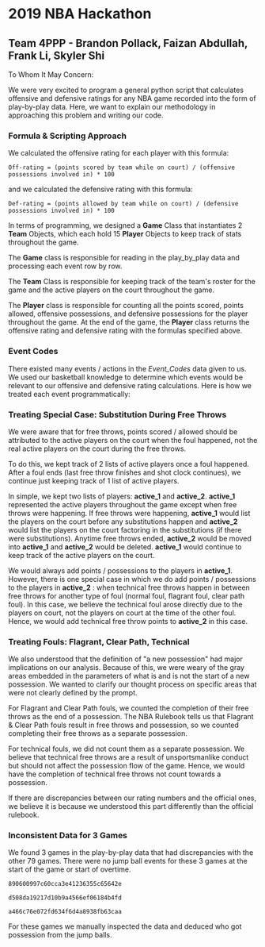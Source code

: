 # 2019 NBA Hackathon
## Team 4PPP - Brandon Pollack, Faizan Abdullah, Frank Li, Skyler Shi

To Whom It May Concern:

We were very excited to program a general python script that calculates offensive and defensive ratings for any NBA game recorded into the form of play-by-play data. Here, we want to explain our methodology in approaching this problem and writing our code.

### Formula &amp; Scripting Approach

We calculated the offensive rating for each player with this formula:

``` Off-rating = (points scored by team while on court) / (offensive possessions involved in) * 100 ```

and we calculated the defensive rating with this formula:

``` Def-rating = (points allowed by team while on court) / (defensive possessions involved in) * 100 ```

In terms of programming, we designed a **Game** Class that instantiates 2 **Team** Objects, which each hold 15 **Player** Objects to keep track of stats throughout the game.

The **Game** class is responsible for reading in the play\_by\_play data and processing each event row by row.

The **Team** Class is responsible for keeping track of the team&#39;s roster for the game and the active players on the court throughout the game.

The **Player** class is responsible for counting all the points scored, points allowed, offensive possessions, and defensive possessions for the player throughout the game. At the end of the game, the **Player** class returns the offensive rating and defensive rating with the formulas specified above.

### Event Codes

There existed many events / actions in the _Event\_Codes_ data given to us. We used our basketball knowledge to determine which events would be relevant to our offensive and defensive rating calculations. Here is how we treated each event programmatically:



### Treating Special Case: Substitution During Free Throws

We were aware that for free throws, points scored / allowed should be attributed to the active players on the court when the foul happened, not the real active players on the court during the free throws.

To do this, we kept track of 2 lists of active players once a foul happened. After a foul ends (last free throw finishes and shot clock continues), we continue just keeping track of 1 list of active players.

In simple, we kept two lists of players: **active\_1** and **active\_2**. **active\_1** represented the active players throughout the game except when free throws were happening. If free throws were happening, **active\_1** would list the players on the court before any substitutions happen and **active\_2** would list the players on the court factoring in the substitutions (if there were substitutions). Anytime free throws ended, **active\_2** would be moved into **active\_1** and **active\_2** would be deleted. **active\_1** would continue to keep track of the active players on the court.

We would always add points / possessions to the players in **active­\_1**. However, there is one special case in which we do add points / possessions to the players in **active\_2** : when technical free throws happen in between free throws for another type of foul (normal foul, flagrant foul, clear path foul). In this case, we believe the technical foul arose directly due to the players on court, not the players on court at the time of the other foul. Hence, we would add technical free throw points to **active\_2** in this case.

### Treating Fouls: Flagrant, Clear Path, Technical

We also understood that the definition of &quot;a new possession&quot; had major implications on our analysis. Because of this, we were weary of the gray areas embedded in the parameters of what is and is not the start of a new possession. We wanted to clarify our thought process on specific areas that were not clearly defined by the prompt.

For Flagrant and Clear Path fouls, we counted the completion of their free throws as the end of a possession. The NBA Rulebook tells us that Flagrant &amp; Clear Path fouls result in free throws and possession, so we counted completing their free throws as a separate possession.

For technical fouls, we did not count them as a separate possession. We believe that technical free throws are a result of unsportsmanlike conduct but should not affect the possession flow of the game. Hence, we would have the completion of technical free throws not count towards a possession.

If there are discrepancies between our rating numbers and the official ones, we believe it is because we understood this part differently than the official rulebook.



### Inconsistent Data for 3 Games

We found 3 games in the play-by-play data that had discrepancies with the other 79 games. There were no jump ball events for these 3 games at the start of the game or start of overtime.

```
890600997c60cca3e41236355c65642e

d508da19217d10b9a4566ef06184b4fd

a466c76e072fd634f6d4a8938fb63caa
```

For these games we manually inspected the data and deduced who got possession from the jump balls.

